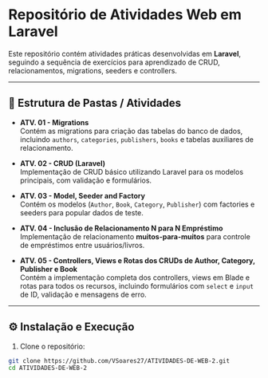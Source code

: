 # Repositório de Atividades Web em Laravel

Este repositório contém atividades práticas desenvolvidas em **Laravel**, seguindo a sequência de exercícios para aprendizado de CRUD, relacionamentos, migrations, seeders e controllers.

---

## 📂 Estrutura de Pastas / Atividades

- **ATV. 01 - Migrations**  
  Contém as migrations para criação das tabelas do banco de dados, incluindo `authors`, `categories`, `publishers`, `books` e tabelas auxiliares de relacionamento.

- **ATV. 02 - CRUD (Laravel)**  
  Implementação de CRUD básico utilizando Laravel para os modelos principais, com validação e formulários.

- **ATV. 03 - Model, Seeder and Factory**  
  Contém os modelos (`Author`, `Book`, `Category`, `Publisher`) com factories e seeders para popular dados de teste.

- **ATV. 04 - Inclusão de Relacionamento N para N Empréstimo**  
  Implementação de relacionamento **muitos-para-muitos** para controle de empréstimos entre usuários/livros.

- **ATV. 05 - Controllers, Views e Rotas dos CRUDs de Author, Category, Publisher e Book**  
  Contém a implementação completa dos controllers, views em Blade e rotas para todos os recursos, incluindo formulários com `select` e `input` de ID, validação e mensagens de erro.

---

## ⚙️ Instalação e Execução

1. Clone o repositório:

```bash
git clone https://github.com/VSoares27/ATIVIDADES-DE-WEB-2.git
cd ATIVIDADES-DE-WEB-2
